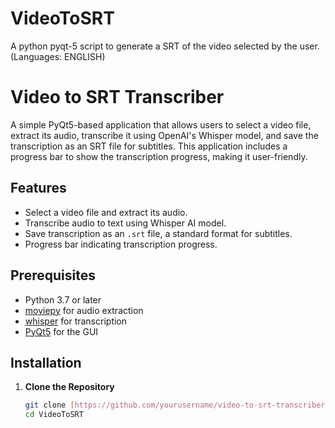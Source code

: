 # VideoToSRT
A python pyqt-5 script to generate a SRT of the video selected by the user. (Languages: ENGLISH)

# Video to SRT Transcriber

A simple PyQt5-based application that allows users to select a video file, extract its audio, transcribe it using OpenAI's Whisper model, and save the transcription as an SRT file for subtitles. This application includes a progress bar to show the transcription progress, making it user-friendly.

## Features
- Select a video file and extract its audio.
- Transcribe audio to text using Whisper AI model.
- Save transcription as an `.srt` file, a standard format for subtitles.
- Progress bar indicating transcription progress.

## Prerequisites
- Python 3.7 or later
- [moviepy](https://pypi.org/project/moviepy/) for audio extraction
- [whisper](https://github.com/openai/whisper) for transcription
- [PyQt5](https://pypi.org/project/PyQt5/) for the GUI

## Installation

1. **Clone the Repository**
   ```bash
   git clone [https://github.com/yourusername/video-to-srt-transcriber](https://github.com/aionstech/VideoToSRT.git
   cd VideoToSRT
